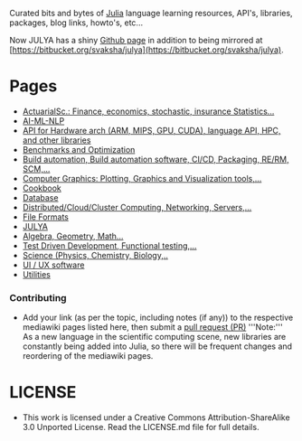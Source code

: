 Curated bits and bytes of [Julia](https://github.com/JuliaLang) language learning resources, API's, libraries, packages, blog links, howto's, etc...

Now JULYA has a shiny [Github page](http://svaksha.github.io/julya) in addition to being mirrored at [https://bitbucket.org/svaksha/julya](https://bitbucket.org/svaksha/julya).

# Pages
* [ActuarialSc.: Finance, economics, stochastic, insurance Statistics...](https://github.com/svaksha/julya/blob/master/Actuarial-Science.md)
* [AI-ML-NLP](https://github.com/svaksha/julya/blob/master/AI-ML-NLP.md)
* [API for Hardware arch (ARM, MIPS, GPU, CUDA), language API, HPC, and other libraries](https://github.com/svaksha/julya/blob/master/API.md)
* [Benchmarks and Optimization](https://github.com/svaksha/julya/blob/master/Benchmarks-Optimization.md)
* [Build automation, Build automation software, CI/CD, Packaging, RE/RM, SCM,...](https://github.com/svaksha/julya/blob/master/Build-Automation.md)
* [Computer Graphics: Plotting, Graphics and Visualization tools,...](https://github.com/svaksha/julya/blob/master/Computer-Graphics.md)
* [Cookbook](https://github.com/svaksha/julya/blob/master/Cookbook.md)
* [Database](https://github.com/svaksha/julya/blob/master/Database.md)
* [Distributed/Cloud/Cluster Computing, Networking, Servers,...](https://github.com/svaksha/julya/blob/master/Distributed-Computing.md)
* [File Formats](https://github.com/svaksha/julya/blob/master/File-Formats.md)
* [JULYA](https://github.com/svaksha/julya/blob/master/JULYA.md)
* [Algebra, Geometry, Math...](https://github.com/svaksha/julya/blob/master/Mathematics.md)
* [Test Driven Development, Functional testing,...](https://github.com/svaksha/julya/blob/master/QA.md)
* [Science (Physics, Chemistry, Biology,..](https://github.com/svaksha/julya/blob/master/Science.md)
* [UI / UX software](https://github.com/svaksha/julya/blob/master/UI-UX.md)
* [Utilities](https://github.com/svaksha/julya/blob/master/Utilities.md)


### Contributing
* Add your link (as per the topic, including notes (if any)) to the respective mediawiki pages listed here, then submit a [pull request (PR)](https://github.com/svaksha/julya/pulls)
'''Note:''' As a new language in the scientific computing scene, new libraries are constantly being added into Julia, so there will be frequent changes and reordering of the mediawiki pages.


# LICENSE 
* This work is licensed under a Creative Commons Attribution-ShareAlike 3.0 Unported License. Read the LICENSE.md file for full details.


